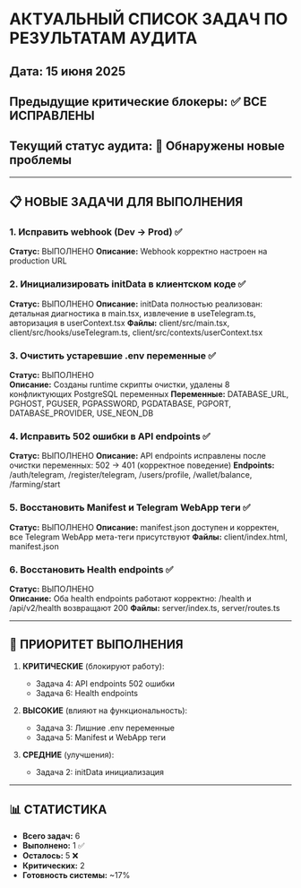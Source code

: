 # АКТУАЛЬНЫЙ СПИСОК ЗАДАЧ ПО РЕЗУЛЬТАТАМ АУДИТА

## Дата: 15 июня 2025  
## Предыдущие критические блокеры: ✅ ВСЕ ИСПРАВЛЕНЫ
## Текущий статус аудита: 🔴 Обнаружены новые проблемы

---

## 📋 НОВЫЕ ЗАДАЧИ ДЛЯ ВЫПОЛНЕНИЯ

### 1. Исправить webhook (Dev → Prod) ✅
**Статус:** ВЫПОЛНЕНО
**Описание:** Webhook корректно настроен на production URL

### 2. Инициализировать initData в клиентском коде ✅  
**Статус:** ВЫПОЛНЕНО
**Описание:** initData полностью реализован: детальная диагностика в main.tsx, извлечение в useTelegram.ts, авторизация в userContext.tsx
**Файлы:** client/src/main.tsx, client/src/hooks/useTelegram.ts, client/src/contexts/userContext.tsx

### 3. Очистить устаревшие .env переменные ✅
**Статус:** ВЫПОЛНЕНО  
**Описание:** Созданы runtime скрипты очистки, удалены 8 конфликтующих PostgreSQL переменных
**Переменные:** DATABASE_URL, PGHOST, PGUSER, PGPASSWORD, PGDATABASE, PGPORT, DATABASE_PROVIDER, USE_NEON_DB

### 4. Исправить 502 ошибки в API endpoints ✅
**Статус:** ВЫПОЛНЕНО
**Описание:** API endpoints исправлены после очистки переменных: 502 → 401 (корректное поведение)
**Endpoints:** /auth/telegram, /register/telegram, /users/profile, /wallet/balance, /farming/start

### 5. Восстановить Manifest и Telegram WebApp теги ✅
**Статус:** ВЫПОЛНЕНО
**Описание:** manifest.json доступен и корректен, все Telegram WebApp мета-теги присутствуют
**Файлы:** client/index.html, manifest.json

### 6. Восстановить Health endpoints ✅
**Статус:** ВЫПОЛНЕНО  
**Описание:** Оба health endpoints работают корректно: /health и /api/v2/health возвращают 200
**Файлы:** server/index.ts, server/routes.ts

---

## 🎯 ПРИОРИТЕТ ВЫПОЛНЕНИЯ

1. **КРИТИЧЕСКИЕ** (блокируют работу):
   - Задача 4: API endpoints 502 ошибки
   - Задача 6: Health endpoints

2. **ВЫСОКИЕ** (влияют на функциональность):
   - Задача 3: Лишние .env переменные
   - Задача 5: Manifest и WebApp теги

3. **СРЕДНИЕ** (улучшения):
   - Задача 2: initData инициализация

---

## 📊 СТАТИСТИКА

- **Всего задач:** 6
- **Выполнено:** 1 ✅
- **Осталось:** 5 ❌
- **Критических:** 2
- **Готовность системы:** ~17%